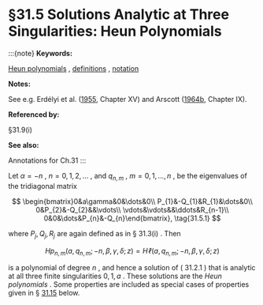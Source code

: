 # §31.5 Solutions Analytic at Three Singularities: Heun Polynomials

:::{note}
**Keywords:**

[Heun polynomials](http://dlmf.nist.gov/search/search?q=Heun%20polynomials) , [definitions](http://dlmf.nist.gov/search/search?q=definitions) , [notation](http://dlmf.nist.gov/search/search?q=notation)

**Notes:**

See e.g. Erdélyi et al. ([1955](./bib/E.html#bib755 "Higher Transcendental Functions. Vol. III"), Chapter XV) and Arscott ([1964b](./bib/index.html#bib142 "Periodic Differential Equations. An Introduction to Mathieu, Lamé, and Allied Functions"), Chapter IX).

**Referenced by:**

§31.9(i)

**See also:**

Annotations for Ch.31
:::

Let $\alpha=-n$ , $n=0,1,2,\dots$ , and $q_{n,m}$ , $m=0,1,\dots,n$ , be the eigenvalues of the tridiagonal matrix


<a id="E1"></a>
$$
\begin{bmatrix}0&a\gamma&0&\dots&0\\
P_{1}&-Q_{1}&R_{1}&\dots&0\\
0&P_{2}&-Q_{2}&&\vdots\\
\vdots&\vdots&&\ddots&R_{n-1}\\
0&0&\dots&P_{n}&-Q_{n}\end{bmatrix}, \tag{31.5.1}
$$

where $P_{j},Q_{j},R_{j}$ are again defined as in § 31.3(i) . Then


<a id="E2"></a>
$$
\mathit{Hp}_{n,m}\left(a,q_{n,m};-n,\beta,\gamma,\delta;z\right)=\mathit{H\!\ell}\left(a,q_{n,m};-n,\beta,\gamma,\delta;z\right) \tag{31.5.2}
$$

is a polynomial of degree $n$ , and hence a solution of ( 31.2.1 ) that is analytic at all three finite singularities $0,1,a$ . These solutions are the *Heun polynomials* . Some properties are included as special cases of properties given in § [31.15](./31.15.md "§31.15 Stieltjes Polynomials ‣ Properties ‣ Chapter 31 Heun Functions") below.
